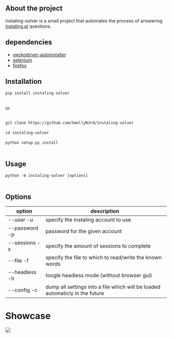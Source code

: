 ## About the project
instaling-solver is a small project that automates the process of answering [instaling.pl](https://instaling.pl/) questions.


## dependencies
- [geckodriver-autoinstaller](https://pypi.org/project/geckodriver-autoinstaller/)
- [selenium](https://pypi.org/project/selenium/)
- [firefox](https://www.mozilla.org/firefox/new/)

## Installation
`pip install instaling-solver`</br></br>

or</br></br>

`git clone https://github.com/SmellyN3rd/instaling-solver`</br></br>
`cd instaling-solver`</br></br>
`python setup.py install`</br></br>

## Usage
`python -m instaling-solver [options]`</br></br>

## Options

option        | description
------------- | -------------
--user    -u        | specify the instaling account to use
--password    -p    | password for the given account
--sessions -s    | specify the amount of sessions to complete
--file    -f        | specify the file to which to read/write the known words
--headless    -h    | toogle headless mode (without browser gui)
--config    -c    | dump all settings into a file which will be loaded automaticly in the future

# Showcase
<img src="https://media.giphy.com/media/njjiYq0zcxNpkfeV02/giphy.gif" >
